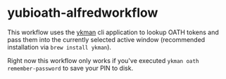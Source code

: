 # yubioath-alfredworkflow

This workflow uses the [ykman](https://developers.yubico.com/yubioath-desktop/) cli application to lookup OATH tokens and pass them into the currently selected active window (recommended installation via `brew install ykman`).

Right now this workflow only works if you've executed `ykman oath remember-password` to save your PIN to disk.
